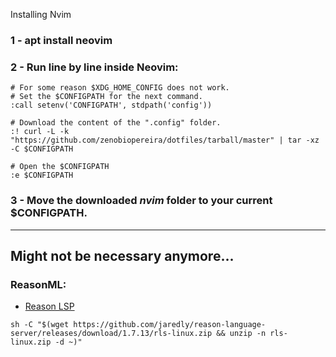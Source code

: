 Installing Nvim

### **1** -  apt install neovim

### **2** - Run line by line inside **Neovim**:
```shell
# For some reason $XDG_HOME_CONFIG does not work.
# Set the $CONFIGPATH for the next command.
:call setenv('CONFIGPATH', stdpath('config'))

# Download the content of the ".config" folder.
:! curl -L -k "https://github.com/zenobiopereira/dotfiles/tarball/master" | tar -xz -C $CONFIGPATH

# Open the $CONFIGPATH
:e $CONFIGPATH
```

### **3** - Move the downloaded *nvim* folder to your current **$CONFIGPATH**.



---
## Might not be necessary anymore...
### ReasonML:
- [Reason LSP](https://github.com/jaredly/reason-language-server)

```shell
sh -C "$(wget https://github.com/jaredly/reason-language-server/releases/download/1.7.13/rls-linux.zip && unzip -n rls-linux.zip -d ~)"
```
